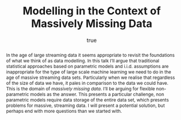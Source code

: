 ---
abstract: "In the age of large streaming data it seems appropriate to revisit the
  foundations of what we think of as data modelling. In this talk I\u2019ll argue
  that traditional statistical approaches based on parametric models and i.i.d. assumptions
  are inappropriate for the type of large scale machine learning we need to do in
  the age of massive streaming data sets. Particularly when we realise that regardless
  of the size of data we have, it pales in comparison to the data we could have. This
  is the domain of *massively missing data*. I\u2019ll be arguing for flexible non-parametric
  models as the answer. This presents a particular challenge, non parametric models
  require data storage of the entire data set, which presents problems for massive,
  streaming data. I will present a potential solution, but perhaps end with more questions
  than we started with."
author:
- family: Lawrence
  given: Neil D.
  gscholar: r3SJcvoAAAAJ
  institute: University of Sheffield
  twitter: lawrennd
  url: http://inverseprobability.com
categories:
- Lawrence-mpi15
day: '18'
errata: []
extras: []
key: Lawrence-mpi15
layout: talk
linkipynb: github/SheffieldML/notebook/blob/master/lab_classes/gprs/Low%20Rank%20Gaussian%20Processes.ipynb
linkpdf: http://staffwww.dcs.shef.ac.uk/people/N.Lawrence/talks/missingdata_tuebingen15.pdf
month: 3
published: 2015-03-18
section: pre
title: Modelling in the Context of Massively Missing Data
venue: "Max Planck Institute, T\xFCbingen"
year: '2015'
---